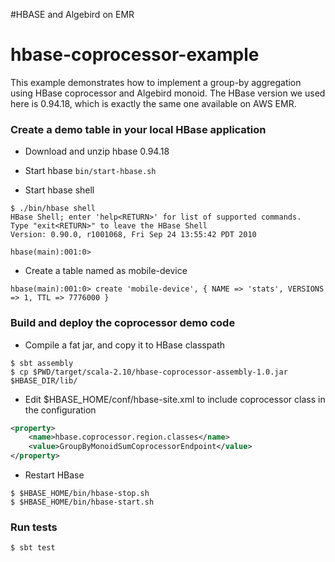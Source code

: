 #HBASE and Algebird on EMR


hbase-coprocessor-example
=================
This example demonstrates how to implement a group-by aggregation using HBase coprocessor and Algebird monoid. The HBase version we used here is 
0.94.18, which is exactly the same one available on AWS EMR.

### Create a demo table in your local HBase application
* Download and unzip hbase 0.94.18

* Start hbase ```bin/start-hbase.sh``` 

* Start hbase shell
```shell
$ ./bin/hbase shell
HBase Shell; enter 'help<RETURN>' for list of supported commands.
Type "exit<RETURN>" to leave the HBase Shell
Version: 0.90.0, r1001068, Fri Sep 24 13:55:42 PDT 2010

hbase(main):001:0> 
```

* Create a table named as mobile-device
```shell
hbase(main):001:0> create 'mobile-device', { NAME => 'stats', VERSIONS => 1, TTL => 7776000 }
``` 

### Build and deploy the coprocessor demo code
* Compile a fat jar, and copy it to HBase classpath
```shell
$ sbt assembly
$ cp $PWD/target/scala-2.10/hbase-coprocessor-assembly-1.0.jar $HBASE_DIR/lib/
```
* Edit $HBASE_HOME/conf/hbase-site.xml to include coprocessor class in the configuration
```xml
<property>
    <name>hbase.coprocessor.region.classes</name>
    <value>GroupByMonoidSumCoprocessorEndpoint</value>
</property>
```
* Restart HBase
```shell
$ $HBASE_HOME/bin/hbase-stop.sh 
$ $HBASE_HOME/bin/hbase-start.sh
```

### Run tests
```shell 
$ sbt test
```
